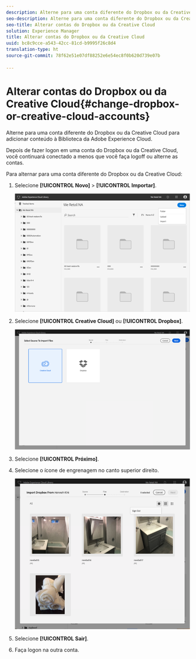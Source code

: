 ```yaml
---
description: Alterne para uma conta diferente do Dropbox ou da Creative Cloud para adicionar conteúdo à Biblioteca da Adobe Experience Cloud.
seo-description: Alterne para uma conta diferente do Dropbox ou da Creative Cloud para adicionar conteúdo à Biblioteca da Adobe Experience Cloud.
seo-title: Alterar contas do Dropbox ou da Creative Cloud
solution: Experience Manager
title: Alterar contas do Dropbox ou da Creative Cloud
uuid: bc8c9cce-a543-42cc-81cd-b9995f26c8d4
translation-type: ht
source-git-commit: 78f62e51e07df88252e6e54ec8f0b620d739e07b

---
```



# Alterar contas do Dropbox ou da Creative Cloud{#change-dropbox-or-creative-cloud-accounts}

Alterne para uma conta diferente do Dropbox ou da Creative Cloud para adicionar conteúdo à Biblioteca da Adobe Experience Cloud.

Depois de fazer logon em uma conta do Dropbox ou da Creative Cloud, você continuará conectado a menos que você faça logoff ou alterne as contas.

Para alternar para uma conta diferente do Dropbox ou da Creative Cloud:

1. Selecione **[!UICONTROL Novo]** &gt; **[!UICONTROL Importar]**.

   ![](assets/library_new_folder_upload.png)

1. Selecione **[!UICONTROL Creative Cloud]** ou **[!UICONTROL Dropbox]**.

   ![](assets/library_import_cc.png)

1. Selecione **[!UICONTROL Próximo]**.
1. Selecione o ícone de engrenagem no canto superior direito.

   ![](assets/library_switch_accounts.png)

1. Selecione **[!UICONTROL Sair]**.
1. Faça logon na outra conta.


